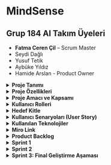 # MindSense

##  Grup 184 AI Takım Üyeleri

- **Fatma Ceren Çil** – Scrum Master  
- Seydi Dağlı  
- Yusuf Tetik  
- Aybüke Yıldız  
- Hamide Arslan  - Product Owner



<details>
<summary><strong> Proje Tanımı</strong></summary>


MindSense, ilkokul ve ortaokul düzeyindeki öğrencilerin dijital ortamda bireysel ders çalışmasını destekleyen; yapay zekâ destekli, yazılı ve sesli etkileşime açık, duygusal durum farkındalığı yüksek bir eğitim platformudur.

Uygulama, öğrencinin seçtiği konularda etkileşimli olarak soru sorar ve öğrencinin verdiği cevapları yazılı veya sesli olarak analiz eder. Eğer öğrenci, öfke, üzüntü, kaygı, stres veya depresyon gibi olumsuz duygular taşıyorsa, sistem öncelikle öğrenciye uygun destekleyici yanıtlar üretir. Eğer bu durum devam ediyorsa veya risk düzeyi artıyorsa, ilgili okulun rehberlik servisine otomatik uyarı sistemi üzerinden bildirim gönderir.

MindSense, öğrenci performansını sadece akademik açıdan değil, psikolojik refah açısından da izleyen, Türkiye'de geliştirilen hibrit (eğitim + rehberlik destekli) yapay zekâ tabanlı okul içi rehberlik bildirim sistemine sahip eğitim teknolojisidir. Bu yönüyle bireysel farklılıklara saygı duyar, öğrencinin duygusal sesini dijital ortamda görünür kılar.

Uygulama, yapay zekâyı sadece bilgi üretiminde değil, aynı zamanda duygu analizi, rehberlik entegrasyonu ve otomatik yönlendirme mekanizması ile sosyal fayda yaratacak biçimde kullanır.



</details>

<details>
<summary><strong> Proje Özellikleri </strong></summary>

 **Konu Bazlı Dijital Etkileşim:**  
  Öğrenci, öğrenmek istediği dersi ve konuyu platform üzerinde seçer. Uygulama, konuya özel olarak yapılandırılmış soru–yanıt döngüsü başlatır.

- **Yapay Zekâ Destekli Öğrenme:**  
  LLM (Large Language Model) altyapısı ile öğrencinin verdiği yanıtlar değerlendirilir. Yanıtlara göre detaylı geri bildirimler ve takip soruları sunulur.

- **Duygu Analizi (Emotion Analysis):**  
  Öğrencinin verdiği yazılı veya sesli yanıtlar, DistilBERT Emotion modeli ile analiz edilir. Duygular (üzgün, öfkeli, stresli, kararsız vb.) sınıflandırılır.

- **Destekleyici Yanıtlar:**  
  Öğrencinin duygusal durumuna göre, pozitif geri bildirimler, motivasyon mesajları ve stres azaltıcı öneriler sistem tarafından otomatik olarak sunulur.

- **Rehberlik Sistemi Uyarı Mekanizması:**  
  Öğrencinin duygusal risk durumu eşik değeri aştığında, sistem bu durumu rehber öğretmen ekranına bildirim olarak iletir.

- **Sesli Yanıt ve Ses Tanıma:**  
  Öğrenci isterse mikrofon ile konuşarak da yanıt verebilir. Sistem bu sesi yazıya dönüştürüp analiz eder ve sesli yanıtla geri döner.

- **Farklı Rol ve Ekranlar:**  
  - **Öğrenci Paneli:** Konu seçimi, yanıt alanı, sesli yanıt butonları  
  - **Rehber Öğretmen Paneli:** Bildirimler, öğrenci duygu geçmişi ve müdahale seçenekleri  


- **Veri Güvenliği ve Loglama:**  
  Tüm analizler anonimleştirilmiş şekilde kayıt altına alınır. Kullanıcı verileri şifrelenerek saklanır.

- **Gelişmiş Geri Bildirim Motoru:**  
  Sistem, öğrencinin hem doğru–yanlış yanıtlarını hem de duygusal durumunu birleştirerek yönlendirmeleri buna göre üretir.

</details>

<details>
<summary><strong> Proje Amacı ve Kapsamı</strong></summary>

**Amaçlar:**
- Öğrencilerin bireysel öğrenme deneyimini iyileştirmek
- Cevaplardan duygusal durum tespiti yapmak
- Rehberlik birimlerine erken uyarı sistemleri sunmak

**Kapsam:**
- AI destekli soru–cevap mekanizması
- Yazılı ve sesli yanıtların duygusal analizi
- Rehber öğretmen bildirim sistemi
- Web arayüzü (Streamlit ile)
- Sesli iletişim modülü (girdi ve çıktı)
- Gelişmiş loglama ve kullanım analitiği

</details>


<details>
<summary><strong> Kullanıcı Rolleri</strong></summary>

| Rol               | Açıklama                                                                 |
|------------------|--------------------------------------------------------------------------|
| Öğrenci          | Sisteme giriş yaparak chatbot üzerinden ders çalışır ve analiz edilir.  |
| Rehber Öğretmen  | Riskli durumlarda öğrencilerle ilgili bildirim alır ve takip yapar.      |
| Sistem Yöneticisi| Kullanıcı yönetimi ve genel sistem kontrolünü sağlar.                    |
| Geliştirici      | Yazılım altyapısını geliştirir ve sistem entegrasyonlarını yürütür.      |
</details>


<details>
<summary><strong> Hedef Kitle</strong></summary>

- İlkokul, ortaokul düzeyindeki öğrenciler  
- Rehber öğretmenler ve okul psikolojik danışmanları  
- Eğitim kurumları (resmî veya özel)  
- Uzaktan eğitim sistemleri  
- Eğitim teknolojileri alanında çalışan geliştiriciler

</details>

<details>
<summary><strong> Kullanıcı Senaryoları (User Story)</strong></summary>

### Öğrenci (Primary User)
- Derse başlamadan önce duygusal durumumu analiz eden bir sistem kullanmak istiyorum ki sistem bana uygun bir içerik ve yaklaşım sunabilsin.
- Her ders için ayrı ayrı asistanla konuşmak istiyorum ki dersi daha iyi kavrayabileyim.
- Sorduğum sorulara yazılı ve sesli cevaplar alabilmek istiyorum ki anlamadığım noktaları daha net anlayabileyim.
- Asistanın beni anlamadığını hissettiğimde tekrar açıklamasını isteyebileyim ki öğrenme sürecim kesintiye uğramasın.

### Öğretmen
- Öğrencilerimin sistemdeki etkileşimlerini görmek istiyorum ki kimlerin desteğe ihtiyacı olduğunu anlayabileyim.
- Öğrencinin verdiği yanıtların hangi konularda eksik olduğunu görebilmek istiyorum ki bireysel destek sağlayabileyim.

### Rehber Öğretmen / Psikolojik Danışman
- Riskli duygusal duruma sahip öğrencilere ilişkin bildirim almak istiyorum ki erken müdahale edebileyim.
- Sistem tarafından analiz edilen duygusal durum geçmişini görebilmek istiyorum ki öğrencinin gelişimini uzun vadede izleyebileyim.

### Sistem Yöneticisi / Geliştirici
- Kullanıcı rollerini yönetebilmek istiyorum ki öğrenci, öğretmen ve danışmanlara uygun haklar verebileyim.
- Sistem loglarını takip edebilmek istiyorum ki sorun çıktığında hızlıca müdahale edebileyim.
- Kullanıcıdan gelen metni duygu analizine gönderen bir API yazmak istiyorum ki her mesajda öğrencinin ruh hali anlaşılabilsin.
</details>


<details>
<summary><strong> Kullanılan Teknolojiler</strong></summary>

## Kullanılan Teknolojiler

Tüm teknolojiler ücretsiz açık kaynaklıdır veya ücretsiz kullanım kontenjanı dahilindedir.

### Genel Teknoloji Tablosu

| Katman / Alan        | Teknoloji / Araçlar                    | Açıklama |
|----------------------|----------------------------------------|----------|
| Backend              | FastAPI                                | Python tabanlı hızlı ve modern web çatısı |
| Frontend             | Streamlit (veya Gradio)                | Web tabanlı etkileşimli kullanıcı arayüzü |
| Veritabanı           | PostgreSQL               | Kullanıcı ve içerik verilerinin saklanması |
| LLM (Yanıt Üretimi)  | Ollama – Gemma 3B (lokal), Gemini 1.5 Pro (bulut) | Chatbot yanıtları ve yönlendirme önerileri |
| Duygu Analizi (NLP)  | HuggingFace – DistilBERT Emotion       | Öğrenci metinlerinden duygu durumu tahmini |
| Ses Tanıma (STT)     | OpenAI Whisper veya Vosk               | Öğrenci sesli yanıtlarının metne dönüştürülmesi |
| Sesli Yanıt (TTS)    | gTTS, Tortoise TTS                     | Chatbot yanıtlarının sese dönüştürülmesi |
| Bildirim Sistemi     | E-posta API, Admin Panel               | Rehber öğretmene uyarı gönderme mekanizması |
| Loglama              | JSON formatında kayıt (timestamp + duygu + metin) | Öğrenci etkileşim geçmişi ve analiz raporları |
| Hosting / Deployment | Vercel (Frontend), Render (Backend)    | Projenin canlı ortama aktarılması |
| Proje Yönetimi       | Miro, GitHub Projects                  | Scrum yönetimi, sprint planlaması |
| Sürüm Kontrolü       | Git + GitHub                           | Kod versiyonlama ve takım içi iş birliği |


</details>
<details>
  <summary><strong> Miro Link </strong></summary>
  https://miro.com/welcomeonboard/SEw5bGFBK1pLZ1R4a050QnBsSk9Wc0R6WXN0clpoemt4M25zTW1YdUJuV3FSNnFnNDM3bUxmMkNQRW1BbS9aNHZZQTZmL1NlNXJ6ZFU4R0RhelhtRGRDK3V4S2N5UE05MC9haWVBZmJQWXk4TS9KbG16MHJyTTVjS3VpM3JIVEphWWluRVAxeXRuUUgwWDl3Mk1qRGVRPT0hdjE=?share_link_id=888493269890
</details>
<details>
<summary><strong>Product Backlog</strong></summary>

MindSense, öğrencilerin duygusal durumlarına duyarlı bir yapay zekâ destekli eğitim platformudur. Bu Product Backlog, Scrum metodolojisine uygun şekilde tüm iş paketlerini, kullanıcı ihtiyaçlarını ve teknik modülleri kapsamaktadır.


##  Product Backlog Tablosu

| ID | İş Kalemi | Öncelik | Açıklama |
|----|-----------|----------|-----------|
| PB-01 | Proje fikrinin netleştirilmesi | Yüksek | Eğitim temelli, duygusal analiz yapan bir sistem olarak MindSense projesi belirlendi. |
| PB-02 | Scrum rolleri atanması | Yüksek | Scrum Master, Product Owner ve diğer takım üyeleri netleştirildi. |
| PB-03 | Miro üzerinden Sprint planlaması yapılması | Yüksek | Sprint 1 oluşturuldu, görevler Sprint Backlog’a aktarıldı. |
| PB-04 | Product Backlog’un hazırlanması | Yüksek | Tüm iş paketleri listelendi ve sıralandı. |
| PB-05 | Kullanıcı personalarının belirlenmesi | Yüksek | Öğrenci, öğretmen, rehber öğretmen ve sistem yöneticisi rolleri oluşturuldu. |
| PB-06 | Kullanıcı hikâyelerinin yazılması (User Story) | Yüksek | Her rol için sistemden beklenen davranışlar detaylıca yazıldı. |
| PB-07 | Kullanılacak teknolojilerin kararlaştırılması | Yüksek | FastAPI, Streamlit, Whisper, HuggingFace, Supabase gibi teknolojiler seçildi. |
| PB-08 | Genel sistem akış diyagramının çizilmesi | Yüksek | Kullanıcıdan giriş → duygu analizi → sistem yanıtı süreci görselleştirildi. |
| PB-09 | Wireframe taslaklarının hazırlanması | Orta | Öğrenci arayüzüne dair 3 taslak wireframe geliştirildi. |
| PB-10 | Readme dosyasının oluşturulması | Yüksek | Projenin tüm içeriği markdown dosyasına aktarıldı. |
| PB-11 | Kurulum talimatlarının yazılması | Orta | Gerekli Python kütüphaneleri, model entegrasyonu ve ortam yapılandırması açıklandı. |
| PB-12 | Loglama sistemi için temel yapı kurulması | Orta | Kullanıcının mesajı, duygusu ve zaman bilgisi JSON olarak saklanacak. |
| PB-13 | Sesli yanıt sistemi entegrasyonu (TTS) | Orta | gTTS veya Tortoise ile öğrenciye sesli geri dönüş sağlanması planlandı. |
| PB-14 | Sesli giriş alma modülü (STT) | Orta | Whisper ile öğrencinin sesli giriş yapabilmesi sağlanacak. |
| PB-15 | İlk chatbot prototipinin oluşturulması | Yüksek | En temel haliyle kullanıcı mesajı → yanıt döngüsü oluşturuldu. |
| PB-16 | Duygu analiz modülü entegrasyonu | Yüksek | HuggingFace – DistilBERT Emotion modeliyle metinden duygu analizi yapılacak. |
| PB-17 | Riskli duygu durumlarında uyarı sistemi | Yüksek | “anger”, “sadness”, “fear” gibi etiketlerde sistemin tepki vermesi sağlanacak. |
| PB-18 | Rehber öğretmene bildirim modülü | Yüksek | Riskli öğrenciler için bildirim ekranı veya mail entegrasyonu geliştirilecek. |
| PB-19 | Öğrencinin duygu geçmişi izleme sayfası | Düşük | Öğrencinin duygu geçmişi grafiksel olarak sunulacak. |
| PB-20 | Chatbot'un hata anında kullanıcıyı yönlendirmesi | Orta | Cevaplayamadığında tekrar deneme veya açıklama isteyebilecek. |
| PB-21 | Konu bazlı içerik akışı oluşturulması | Yüksek | Öğrenci, istediği dersi seçebilecek ve asistan bu konudan sorumlu olacak. |
| PB-22 | Her konu için ayrı asistanın tanımlanması | Orta | “Matematik Asistanı”, “Fen Asistanı” gibi farklı kimliklerde konuşmalar. |
| PB-23 | Öğretmen için öğrenci rapor ekranı | Orta | Öğretmen, öğrencilerin hangi konularda zorlandığını görebilecek. |
| PB-24 | Admin için kullanıcı yönetimi paneli | Orta | Kullanıcılar ve yetkileri yönetilebilecek. |
| PB-25 | Geliştirici API dokümantasyonunun yazılması | Düşük | Sistemin entegrasyonunu kolaylaştırmak için açıklamalar hazırlanacak. |
| PB-26 | Arayüz stil dosyalarının organize edilmesi | Orta | UI/UX temiz ve sade bir yapıya kavuşacak. |
| PB-27 | Uygulama ekran kayıtları ve demoların oluşturulması | Düşük | Projenin tanıtımı için kullanılacak demo videolar planlandı. |
| PB-28 | Tüm çıktıların `docs/` klasörüne taşınması | Orta | Sprint içeriği, wireframe, toplantı SS’leri bu klasörde tutulacak. |
| PB-29 | Toplantı notlarının görsellerle belgelenmesi | Orta | WhatsApp ve Google Meet toplantı çıktılarına README’den bağlantı verilecek. |
| PB-30 | Sprint puanlama ve burndown chart hazırlanması | Orta | Her sprint için ağırlıklandırılmış görev puanları ve ilerleme grafiği oluşturulacak. |
| PB-31 | GitHub proje yapısının organizasyonu | Yüksek | Tüm klasörler, dosya isimlendirmeleri ve içerikler düzenlenecek. |
| PB-32 | Proje tanıtım sunumunun hazırlanması | Düşük | Demo günü için proje özelliklerini anlatan sunum hazırlanacak. |
| PB-33 | Sesli girdilerden gelen duygu analiz testi | Yüksek | STT modülünden gelen verilerin duygu modeline entegrasyonu sağlanacak. |
| PB-34 | Model karşılaştırması: DistilBERT vs alternatif | Orta | Hangi modelin daha uygun olduğu test edilecek. |
| PB-35 | Geliştirici test ortamı kurulumu | Orta | Her modül ayrı ayrı test edilerek birleştirilecek. |
| PB-36 | Test kullanıcıları ile erken kullanım denemesi | Düşük | Öğrenci rolündeki birkaç kişi ile kullanım testi yapılacak. |
| PB-37 | Sistem cevap süresi ve kararlılık testi | Orta | Özellikle TTS ve duygu analizi süresi test edilecek. |
| PB-38 | Modelin yanlış duygu tahmininde davranışı | Orta | Yanlış analizde sistemin toleranslı yanıt vermesi sağlanacak. |
| PB-39 | Erişilebilirlik testleri (A11Y) | Düşük | Engelli kullanıcılar için temel kontroller yapılacak. |
| PB-40 | Proje sonuç raporu ve kapanış dökümanları | Düşük | Projenin çıktıları belgelenerek kapanışı yapılacak. |


</details>

<details>
<summary><strong> Sprint 1</strong></summary>
  
## Sprint 1: Proje Planlama ve Hazırlık Süreci

Bu sprintte, proje fikrinin netleştirilmesi, ekip rollerinin belirlenmesi, teknolojik altyapının kararlaştırılması ve temel arayüz taslaklarının oluşturulması hedeflenmiştir.

### Tamamlanan Başlıca Çalışmalar

- **Proje fikri belirlendi:** Eğitim odaklı bir yapay zekâ destekli sistem geliştirme kararı alındı. Öğrencilerin verdiği yazılı veya sesli cevaplara göre duygu analizi yapılacak; depresif, öfkeli veya üzgün gibi durumlar algılandığında destek mesajı gösterilecek veya rehber öğretmene bildirim gönderilecek.
- **Ekip rolleri tanımlandı:** Scrum Master, Product Owner ve geliştirici ekip üyeleri belirlendi. 
- **Kullanılacak teknolojiler seçildi:** Streamlit, Whisper, gTTS, DistilBERT Emotion, Gemini 1.5 Pro gibi çözümler üzerinden çalışılmasına karar verildi. 
- **UI wireframe taslakları oluşturuldu:** Öğrenci arayüzü, konu seçim ekranı ve sohbet ekranı gibi temel bölümler için ilk taslaklar çizildi.
- **Miro üzerinden planlama yapıldı:** Sprint backlog oluşturuldu, görevler dağıtıldı ve ilerleme burndown chart ile takip edildi.
- **Chatbot modülünün temel yapısı hazırlandı:** Öğrenci mesajlarını alıp duygu analizine gönderme süreci prototip düzeyde kurgulandı.
- **Scrum belgeleri toplandı:** Toplantı notları, görev dağılımı ekran görüntüleri ve wireframe tasarımları arşivlendi.

### Sprint 1 Belgeleri ve Ekran Görüntüleri

Aşağıdaki belgeler, Sprint 1 süresince yapılan planlamaları ve çalışmaları belgelemektedir:

#### Miro Panosu ve Sprint Planlaması

- 📌 [Miro Sprint Panosu 1](docs/sprint1/miro_board_1.png)  
- 📌 [Miro Sprint Panosu 2](docs/sprint1/miro_board_2.png)

#### UI Wireframe Tasarımları

- 🖼️ [Wireframe – Ana Sayfa](wireframes/wireframe_1.png.jpg)  
- 🖼️ [Wireframe – Chatbot Ekranı](wireframes/wireframe_2.png.jpg)  
- 🖼️ [Wireframe – Konu Seçimi](wireframes/wireframe_3.png.jpg)

#### Takım İletişimi – Toplantılar ve Notlar

- 🗨️ [WhatsApp Notları 1](docs/whatsapp_1.png.png)  
- 🗨️ [WhatsApp Notları 2](docs/whatsapp_2.png.png)  
- 🗨️ [WhatsApp Notları 3](docs/whatsapp_3.png.png)  
- 🗨️ [WhatsApp Notları 4](docs/whatsapp_4.png.png)  
- 🗨️ [WhatsApp Notları 5](docs/whatsapp_5.png.png) 
- 💻 [Meet Toplantısı – Ekip Planlama 1](docs/meet_1.png.png)  
- 💻 [Meet Toplantısı – UI Tartışması 2](docs/meet_2.png.png)


### Sprint 1 Değerlendirmesi

Sprint 1 sonunda proje yönü ve çalışma düzeni netleştirilmiş, geliştirme için gerekli planlama tamamlanmıştır. Bu sprintin sonunda ekip olarak odaklandığımız başlıca çıktı, doğru hedefe odaklanmak ve sürdürülebilir bir geliştirme süreci oluşturmaktı. Eksik kalan tüm detaylar Sprint 2’ye aktarılacaktır.


Aşağıda, Sprint 1 sürecinde takımımızın performansını değerlendiren 100 puanlık bir skorlama tablosu yer almaktadır. Her bir kriter, sürecin önemli bir yönünü temsil etmekte ve 20 puan üzerinden değerlendirilmiştir.

| Kriter                         | Açıklama                                                                 | Puan (20 üzerinden) |
|-------------------------------|--------------------------------------------------------------------------|---------------------|
| Takım içi iletişim            | WhatsApp, Google Meet, görev takibi ne kadar düzenli yapıldı?           | 20                  |
| Scrum uygulamalarına uygunluk | Scrum Master & PO seçimi, görev dağılımı, burndown chart oluşturma vs.  | 18                  |
| Belgelendirme kalitesi        | README yapısı, User Story, teknoloji tablosu, kullanım talimatları vs.  | 20                  |
| UI/Wireframe çıktıları        | Wireframe dosyaları, genel kullanıcı akışı, prototip kalitesi           | 17                  |
| Zamanında tamamlama           | Sprint görevlerinin belirtilen sürede tamamlanması                      | 17                  |
| **Toplam**                    |                                                                          | **92 / 100**        |

> Sprint 1 başarıyla tamamlanmıştır. Takım, planlanan işlerin büyük bölümünü zamanında tamamlamış ve Scrum metodolojisine uygun şekilde ilerlemiştir.
[Burndown Chart](docs/sprint1_burndown_chart.png)

# Sprint 1 Retrospective 
##  Neler İyi Gitti? 

- Takım üyeleri arasında iletişim ve görev paylaşımı şeffaf ve dengeliydi.
- Miro üzerinden yürütülen planlama toplantıları düzenli ve verimli geçti.
- Proje klasör yapısı ve temel dosyalar zamanında oluşturuldu.
- Tüm wireframe’ler sprint sonuna kadar tamamlandı ve kullanılabilir hale getirildi.
- Chatbot için kullanılacak örnek soru-cevap metinleri başarıyla toplandı.
- Gradio tabanlı chatbot arayüzü ilk taslağı oluşturuldu.
- Öğrenci senaryoları, kullanıcı ihtiyaçlarına uygun şekilde tanımlandı.
- Kullanıcıdan duygu analizi yapacak temel yapı hakkında fikir birliği sağlandı.
- GitHub dosya yapısı ve commit yönetimi temiz ve düzenli olarak sürdürüldü.
- Tüm planlanan görevler zamanında teslim edildi, eksik kalmadı.

##  Neler Geliştirilebilir?

İlk sprint sürecinde planlanan tüm görevler zamanında tamamlandı ve ekip içi koordinasyon güçlüydü. Bu sprint özelinde öne çıkan belirgin bir aksaklık yaşanmadı. Takım yapısının sağlıklı ilerlemesi için benzer disiplinin gelecek sprintlerde de sürdürülmesi hedeflenmektedir.

## Gelecek Sprintlerde Hedefler 

- Chatbotun daha gelişmiş sürümünün tamamlanması (doğrudan kullanıcı ile yazılı iletişim kurulabilmesi).
- Duygu analiz modülünün temel algoritmalarının hazırlanması.
- Backend ve frontend yapılarına dair temel dosya ve fonksiyonların başlatılması.
- Öğrencinin verdiği yanıtlardan duygu analizini çalıştıran ilk versiyonun tamamlanması.
- Chatbotun verdiği yanıtları öğrencinin duygusal durumuna göre uyarlayan ilk versiyonun yazılması.
- Kullanıcıdan gelen verilerin daha iyi sınıflandırılabilmesi için test datası ve label örneklerinin hazırlanması.




</details>
<details>
<summary><strong> Sprint 2 </strong></summary>

Bu sprintte, duygu analiz modülünün tam entegre şekilde çalışması, chatbotun duygusal bağlama göre yanıt verebilmesi, veritabanı log sisteminin oluşturulması ve öğrenci/öğretmen paneline ait UI ekranlarının tamamlanması hedeflenmiştir.



### Tamamlanan Başlıca Çalışmalar

**Duygu Analizi Modülü:**
- Emotion API sistemi projeye entegre edildi.
- Öğrenci mesajlarındaki duygu (üzgün, öfkeli, mutlu vb.) sınıflandırmaları yapıldı.
- Riskli duygular için düşük/orta/yüksek eşik sistemi tanımlandı.
- Duygular zaman damgalı olarak kaydedilip loglandı.

**Chatbot Geliştirme:**
- Langchain framework ile chatbot pipeline’ı oluşturuldu.
- Prompt sistemine duygusal bağlam tanıma özelliği eklendi.
- Öğrenci mesajlarına göre farklı duygu türlerine özgü yanıtlar üretildi.
- LLM tabanlı hafıza sistemi (Langchain memory) entegre edildi.
- TTS modülü planlandı ancak uygulaması Sprint 3’e aktarıldı.

**Veritabanı ve Backend:**
- SQLite tabanlı veritabanı yapısı oluşturuldu.
- `users`, `chat_logs`, `emotion_logs` gibi tablolar tanımlandı.
- Otomatik log kayıt sistemi geliştirildi.
- Backend üzerinden duygu ve mesaj verileri kolay filtrelenebilir hâle getirildi.

**Frontend/UI:**
- Öğrenci paneli wireframe’leri tamamlandı:
  - Giriş (Login) ekranı
  - Kayıt (Sign Up) ekranı
  - Ana ekran (Chatbot + Anket modülü)
- Öğretmen paneli tasarlandı:
  - Öğrenci geçmişi görünümü
  - Riskli durum filtreleme ekranı
- Renk paleti, buton stilleri ve uyarı bileşenleri belirlendi.
- Tüm tasarımlar Miro panosuna eklendi ve ekran görüntüleri `docs/` klasörüne aktarıldı.

**Yönetim ve Planlama:**
- Sprint 2 planlaması yapıldı ve Miro panosuna işlendi.
- WhatsApp üzerinden görev paylaşımı ve senkronizasyon sağlandı.
- 5 adet Google Meet toplantısı gerçekleştirildi.
- Tüm toplantı ve iletişim çıktılarına ait ekran görüntüleri `docs/` alt klasörlerinde saklandı.
- Burndown chart güncellendi.

<details>
<summary><strong> Sprint 2 Belgeleri ve Ekran Görüntüleri</strong></summary>

**📌 Miro Panosu ve Sprint Planlaması**  
- ![Miro1](docs/sprint2/Miro1.png)  
- ![Miro2](docs/sprint2/Miro2,.png)  
- ![Miro3](docs/sprint2/Miro3.png)
- ![Miro4](docs/sprint2/Miro4.png)

**🖼️ UI ve Chatbot Ekranları**  
- ![Chatbot Streamlit](docs/sprint2/ChatbotStreamlit.png)  
- ![Emotional Analysis](docs/sprint2/emotionanalysis.jpg)  

#### Veritabanı Şeması
- ![Veritabanı](docs/sprint2/databaseschema.jpg)
- ![Veritabanı 2](docs/sprint2/Şema2.jpg)

#### Öğrenci Paneli
- 🖼️ ![Frontend 1](docs/sprint2/fronend1.jpg)
- 🖼️ ![Frontend 2](docs/sprint2/frontend2.jpg)
- 🖼️ ![Frontend 3](docs/sprint2/frontend3.jpg)

#### Öğrenci Anket ve Sesli Etkileşim
- 🖼️ ![Frontend 4](docs/sprint2/frontend4.jpg)
- 🖼️ ![Frontend 5](docs/sprint2/frontend5.jpg)

#### Öğretmen Paneli
- 🖼️ ![Frontend 6](docs/sprint2/frontend6.jpg)

**🗨️ WhatsApp Görev Paylaşımları**  
- ![WhatsApp1](docs/sprint2/Whatsapp1.png)  
- ![WhatsApp2](docs/sprint2/Whatsapp2.png)  
- ![WhatsApp3](docs/sprint2/Whatsapp3.png)

**💻 Toplantı Kayıtları**  
- ![Toplantı1](docs/sprint2/Toplantı.png)  
- ![Toplantı2](docs/sprint2/Toplantı2.png)

</details>


### Sprint 2 Değerlendirmesi

Sprint 2 sonunda sistemin ilk tam çalışan iskeleti ortaya çıkarılmış, öğrenci mesajlarının işlenmesi, duygusal analizden geçmesi ve uygun yanıtın chatbot tarafından verilmesi başarıyla gerçekleştirilmiştir. Öğretmen ve öğrenci arayüzlerinin tüm temel ekranları tamamlanmış; backend ve veritabanı tarafı da üretim düzeyinde çalışabilir hale getirilmiştir.

Sprint boyunca ekip disiplinli, koordine ve planlı bir şekilde ilerlemiştir. Geliştirme çıktılarının tamamı hem görseller hem dosyalar halinde belgelenmiştir.

Aşağıda takımın performansını değerlendiren bir tablo yer almaktadır:

<details>
<summary><strong>🔍 Sprint 2 Görev Bazlı Skorlama Tablosu</strong></summary>

### 📊 Görev Bazlı Performans Tablosu

#### 🧠 Duygu Analizi Sistemi

| Modül                 | Görev                           | Durum | Açıklama                                                           | Puan |
|-----------------------|----------------------------------|-------|--------------------------------------------------------------------|------|
| Duygu Analizi Sistemi | Test için veri seti hazırlanması | ✅    | Örnek cümleler ve duygu senaryoları oluşturuldu.                  | 5    |
|                       | Emotion API Entegrasyonu         | ✅    | DistilBERT modeli ile duygu API’si başarıyla kuruldu.             | 5    |
|                       | Duygu Analizi Sınıflandırması    | ✅    | Anger, sadness vb. etiket sistemi geliştirildi.                   | 5    |
|                       | Kritik Durum Eşikleri            | ✅    | Risk seviyeleri (düşük–orta–yüksek) sınıflandırıldı.              | 5    |
|                       | Duygu Loglama                    | ✅    | Timestamp’li duygu kaydı başarıyla oluşturuldu.                   | 5    |

#### 👨‍🏫 Öğrenci & Öğretmen Paneli

| Modül                  | Görev             | Durum | Açıklama                                                    | Puan |
|------------------------|-------------------|-------|-------------------------------------------------------------|------|
| Öğrenci & Öğretmen Paneli | Öğrenci Paneli    | ✅    | Giriş, kayıt, anasayfa gibi tüm bileşenler hazırlandı.      | 5    |
|                        | Kullanıcı Rolleri | ✅    | Öğrenci, öğretmen ve admin rolleri tanımlandı.              | 5    |

#### 🎨 Frontend

| Modül     | Görev                          | Durum | Açıklama                                                               | Puan |
|-----------|--------------------------------|-------|------------------------------------------------------------------------|------|
| Frontend  | Giriş Yap Sayfası              | ✅    | Öğrenci giriş sayfası tasarlandı (`Ekran görüntüsü.png`).             | 5    |
|           | Kayıt Olma Sayfası            | ✅    | Kayıt sayfası tamamlandı.                                              | 5    |
|           | Öğrencinin Chatbot ile Etkileşimi | ✅ | Chat ekranı aktif ve kullanılabilir durumda.                          | 5    |

#### 🗃️ Veritabanı & Veri Yönetimi

| Modül                    | Görev                        | Durum | Açıklama                                                                 | Puan |
|--------------------------|------------------------------|-------|--------------------------------------------------------------------------|------|
| Veritabanı & Veri Yönetimi | Veritabanı Şeması            | ✅    | `users`, `chat_logs`, `emotion_logs` tabloları oluşturuldu.              | 5    |
|                          | DB Kurulumu ve Bağlantı      | ✅    | SQLite üzerinden bağlantılar kuruldu.                                    | 5    |
|                          | Timestamp ile Duygu Loglama  | ✅    | Tüm loglar zaman bilgisiyle kaydedildi.                                  | 5    |
|                          | Öğrenci Cevaplarının Kaydı   | ✅    | Mesaj verileri veritabanına başarıyla aktarıldı.                         | 5    |
|                          | Rol Bazlı Kullanıcı Saklama  | ✅    | Kullanıcı rolleri veritabanında ayrı tutuluyor.                          | 5    |
|                          | Test Amaçlı DB Kullanımı     | ✅    | İlk test bağlantıları başarıyla çalıştırıldı.                            | 5    |

#### 🗂️ Yönetim & Belgeler

| Modül              | Görev                      | Durum | Açıklama                                                                 | Puan |
|--------------------|----------------------------|-------|--------------------------------------------------------------------------|------|
| Yönetim & Belgeler | Toplantı Görselleri + Döküm| ✅    | `Toplantı1.png`, `Toplantı2.png`, `Whatsapp1-3.png` yüklendi.            | 5    |
|                    | GitHub Dosya Yapısı        | ✅    | `docs/sprint2/` klasörü ve içerikler düzenlendi.                         | 5    |
|                    | Burndown Chart             | ✅    | Miro planlamaları `Miro1.png` üzerinden belgelenerek yüklendi.           | 5    |
|                    | Sprint 3 Planlaması        | ✅    | Yeni görevler `Miro2.png`, `Miro3.png`, `Miro4.png` görselleriyle eklendi.| 5    |

#### 🤖 Chatbot Geliştirme Modülü

| Modül                | Görev                         | Durum | Açıklama                                                               | Puan |
|----------------------|--------------------------------|-------|------------------------------------------------------------------------|------|
| Chatbot Modülü       | Langchain Entegrasyonu         | ⚠️    | Pipeline başlatıldı, ancak bazı hafıza/prompt detayları eksik.         | 3    |
|                      | Chatbot Prompt Sistemi         | ✅    | Duygusal bağlam içeren prompt sistemi hazırlandı.                      | 5    |
|                      | Chatbot Mesaj Akışı            | ✅    | Hafıza ve akış sistemi oluşturuldu.                                    | 5    |
|                      | Chatbot Arayüzü Prototipi      | ✅    | Streamlit ile chatbot ekranı çalışır hâlde geliştirildi (`Chatbot Streamlit.png`). | 5    |
|                      | TTS Desteği                    | ❌    | Sprint 3'e ertelendi.                                                  | 0    |

---

### ✅ Sprint 2 Toplam Skor

| Kategori                  | Görev Sayısı | Maks. Puan | Alınan Puan |
|---------------------------|--------------|------------|-------------|
| Duygu Analizi Sistemi     | 5            | 25         | 25          |
| Öğrenci & Öğretmen Paneli| 2            | 10         | 10          |
| Frontend                  | 3            | 15         | 15          |
| Veritabanı Yönetimi       | 6            | 30         | 30          |
| Yönetim & Belgeler        | 4            | 20         | 20          |
| Chatbot Modülü            | 5            | 25         | 18          |
| **TOPLAM**                | **25**       | **125**    | **118**     |

[Burndown Chart](docs/sprint2/sprint2_burndown_chart_v2.png)
</details>



**Neler İyi Gitti?**
- Chatbot modülü tamamen çalışır hâle getirildi.
- Duygu analiz sistemi sınıflandırma, eşik belirleme ve loglama olarak eksiksiz kuruldu.
- Öğrenci ve öğretmen arayüzlerine ait tüm temel ekranlar net ve kullanılabilir şekilde tasarlandı.
- Takım içi iletişim, WhatsApp ve Meet üzerinden sürekli sürdürüldü.
- GitHub yapısı, dosya düzeni ve issue takibi optimize edildi.
- Veritabanı yapısı sade ve genişlemeye açık biçimde tasarlandı.

**Neler Geliştirilebilir?**
- TTS entegrasyonu planlandı ancak geliştirilemedi.
- UI ekranlarında detaylı bileşenlerin (animasyon, geri bildirim sistemi) Sprint 3'e bırakılması gerekti.


### Sprint 2 Retrospective

- TTS modülünün entegre edilmesi (Chatbot’un sesli yanıt verebilmesi)
- Öğrencinin duygu skorlarına göre öğretmene bildirim sisteminin kurulması
- UI bileşenlerinin detaylandırılması (modal, pop-up, toast, animasyonlar)
- Öğretmen panelinde geçmiş analiz verilerine göre sıralama ve filtreleme eklenmesi
- Kullanıcı testleri için senaryo oluşturulması ve pilot denemelerin başlatılması
</details>

<details>
<summary><strong>Sprint 3: Final Geliştirme Aşaması</strong></summary>


### Sprint Amacı

Bu sprintte, MindSense projesinin tüm bileşenleri entegre edilerek fonksiyonel bir minimum ürün (MVP) oluşturulmuştur. Yapay zekâ tabanlı duygu analizi sistemi, React üzerinden alınan öğrenci girişlerini analiz ederek tehlikeli duyguları tespit etmekte ve rehber öğretmene uyarı bildirimleri gönderebilmektedir. Arka plan servisleri FastAPI kullanılarak geliştirilmiş, veriler bir veritabanında kaydedilir ve roller bazlı yetkilendirme sistemi tamamlanmıştır.


### Yapılan Geliştirmeler

#### Yapay Zeka Modülü

- Duygu analizi modeli yeniden yapılandırıldı.
- Model, negatif duygu içeren metinleri belirli bir eşik değerine göre sınıflandıracak şekilde güncellendi.
- Model çıktısı API katmanına entegre edilerek otomatik risk tespiti yapılması sağlandı.

#### Backend – API Katmanı

- FastAPI kullanılarak analiz, bildirim ve kullanıcı yönetimi endpoint’leri oluşturuldu.
- `/analyze`, `/alert`, `/login`, `/register` endpoint’leri geliştirildi.
- React frontend ile bağlantı kurulabilmesi için CORS izinleri tanımlandı.

#### Kullanıcı Giriş ve Rol Sistemi

- Kullanıcılar e-posta ve şifre ile giriş yapabilecek şekilde JWT tabanlı kimlik doğrulama sistemi kuruldu.
- Öğrenciler yalnızca kendi analiz sonuçlarını görebilecek şekilde yetkilendirildi.
- Öğretmenler tüm analizleri ve kritik uyarıları takip edebilecek özel bir panele yönlendirildi.

#### React Tabanlı Arayüz

- Streamlit arayüzü sistemden tamamen çıkarıldı.
- React ile kullanıcı giriş ekranı, analiz giriş sayfası ve öğretmen paneli geliştirildi.
- Öğrenciler arayüz üzerinden analiz talebinde bulunabilir, öğretmenler sonuçları tablo halinde görüntüleyebilir.

#### Uyarı Sistemi

- Kritik duygu analizleri tespit edildiğinde, sisteme tanımlı rehber öğretmene otomatik e-posta bildirimi gönderilmesi sağlandı.
- Gönderilen tüm uyarılar hem veritabanında kayıt altına alındı hem de öğretmen panelinden erişilebilir hale getirildi.


### Ekran Görüntüleri

<details>
<summary><strong>1. Uygulama Giriş ve Kayıt Ekranları</strong></summary>

Kullanıcıların sisteme e-posta ve şifre ile giriş yapabildiği ekran. Giriş yapan kullanıcı, rolüne (öğrenci veya öğretmen) göre ilgili alana yönlendirilir.

- Giriş ekranı  
  ![frontend1](docs/sprint3/frontend1.jpeg)

- Kayıt ekranı  
  ![frontend2](docs/sprint3/frontend2.jpeg)

</details>

---

<details>
<summary><strong>2. Öğrenci Paneli</strong></summary>

Öğrencilerin sistem üzerinden analiz talebinde bulunduğu ve duygu analizi sonuçlarını görüntüleyebildiği ekranlardır. Riskli bir analiz tespit edildiğinde ekranda uyarı da görüntülenir.

- Öğrenci analiz ekranı (metin girişi ve sonuç)  
  ![frontend3](docs/sprint3/frontend3.jpeg)

- Riskli duygu tespit ekranı (uyarı içeren çıktı)  
  ![frontend4](docs/sprint3/frontend4.jpeg)

</details>

---

<details>
<summary><strong>3. Öğretmen Paneli</strong></summary>

Rehber öğretmenin sisteme giriş yaptıktan sonra öğrencilerin analiz geçmişlerini tablo halinde görüntüleyebildiği, kritik uyarıları ayırt edebildiği özel paneldir.

- Analiz tablosu (geçmiş veriler ve risk durumları)  
  ![frontend5](docs/sprint3/frontend5.jpeg)

</details>

---

<details>
<summary><strong>4. Otomatik E-posta Bildirimi</strong></summary>

Sistem tarafından riskli analiz tespit edildiğinde rehber öğretmene otomatik olarak gönderilen uyarı e-postasının örnek görüntüsüdür.

- Örnek bildirim e-postası  
  ![mailsample](docs/sprint3/mailsample.jpeg)

</details>

---

<details>
<summary><strong>5. API Endpoint Şeması</strong></summary>

FastAPI ile geliştirilen sistemin endpoint yapısını gösteren genel görseldir. Tüm giriş, analiz ve bildirim işlemleri bu API uçları üzerinden yapılmaktadır.

- Endpoint şeması  
  ![endpoints](docs/sprint3/endpoints.jpeg)

</details>

---

<details>
<summary><strong>6. Takım Toplantıları</strong></summary>

Sprint süresince proje grubunun gerçekleştirdiği online toplantılara ait ekran görüntüleridir. Geliştirme süreci boyunca koordinasyon bu toplantılar üzerinden sağlanmıştır.

- Toplantı 1  
  ![meeting1](docs/sprint3/meeting1.png)

- Toplantı 2  
  ![meeting2](docs/sprint3/meeting2.png)

- Toplantı 3  
  ![meeting3](docs/sprint3/meeting3.png)

- Toplantı 4  
  ![meeting4](docs/sprint3/meeting4.png)

- Toplantı 5  
  ![meeting5](docs/sprint3/meeting5.png)

- Toplantı 6 
  ![meeting6](docs/sprint3/meeting6.png)

- Toplantı 7  
  ![meeting7](docs/sprint3/meeting7.png)

</details>

---

<details>
<summary><strong>7. Miro Planlama Panoları</strong></summary>

Sprint 3 görev planlaması ve görevlerin dağılımı Miro üzerinden hazırlanmıştır. Bu görseller, yapılan görevlerin dağılımını ve süreç içerisindeki ilerlemeyi belgelemektedir.

- Miro Swimlane Panosu 1  
  ![miro1-1](docs/sprint3/miro1-1.png)

- Miro Swimlane Panosu 2  
  ![miro1-2](docs/sprint3/miro1-2.png)

- Miro Swimlane Panosu 3  
  ![miro1-3](docs/sprint3/miro1-3.png)

- Miro Görev Takip Panosu 1  
  ![miro2-1](docs/sprint3/miro2-1.png)

- Miro Görev Takip Panosu 2  
  ![miro2-2](docs/sprint3/miro2-2.png)

- Miro Görev Takip Panosu 3  
  ![miro2-3](docs/sprint3/miro2-3.png)

</details>


<details>
<summary><strong> Kurulum Talimatları</strong></summary>

```bash
# 1. Repoyu klonlayın
git clone https://github.com/Yusuf-Tetik/YapayZekaAkademi.git
cd YapayZekaAkademi

# 2. Sanal ortam oluşturun ve etkinleştirin
python -m venv venv
source venv/bin/activate  # Windows için: venv\Scripts\activate

# 3. Gereksinimleri yükleyin
pip install -r requirements.txt

# 4. Backend sunucusunu çalıştırın
cd backend
uvicorn main:app --reload
</details>
